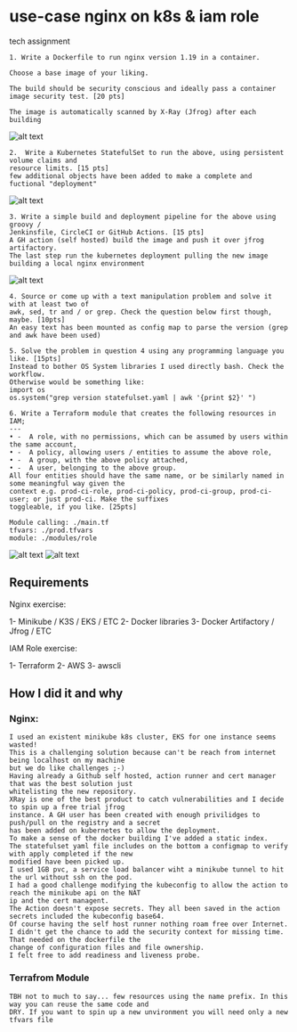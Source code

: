 # use-case nginx on k8s & iam role
tech assignment 

```
1. Write a Dockerfile to run nginx version 1.19 in a container.

Choose a base image of your liking.

The build should be security conscious and ideally pass a container
image security test. [20 pts]

The image is automatically scanned by X-Ray (Jfrog) after each building
```
![alt text](https://github.com/simone84/use-case-nginx-iam/blob/main/screenshots/xray.png?raw=true)

```
2.  Write a Kubernetes StatefulSet to run the above, using persistent volume claims and
resource limits. [15 pts]
few additional objects have been added to make a complete and fuctional "deployment"
```
![alt text](https://github.com/simone84/use-case-nginx-iam/blob/main/screenshots/limits.png?raw=true)

```
3. Write a simple build and deployment pipeline for the above using groovy /
Jenkinsfile, CircleCI or GitHub Actions. [15 pts]
A GH action (self hosted) build the image and push it over jfrog artifactory.
The last step run the kubernetes deployment pulling the new image building a local nginx environment 
``` 
![alt text](https://github.com/simone84/use-case-nginx-iam/blob/main/screenshots/k8sresources.png?raw=true)

```
4. Source or come up with a text manipulation problem and solve it with at least two of
awk, sed, tr and / or grep. Check the question below first though, maybe. [10pts]
An easy text has been mounted as config map to parse the version (grep and awk have been used)
```

```
5. Solve the problem in question 4 using any programming language you like. [15pts]
Instead to bother OS System libraries I used directly bash. Check the workflow.
Otherwise would be something like:
import os
os.system("grep version statefulset.yaml | awk '{print $2}' ")
```

```
6. Write a Terraform module that creates the following resources in IAM;
---
• -  A role, with no permissions, which can be assumed by users within the same account,
• -  A policy, allowing users / entities to assume the above role,
• -  A group, with the above policy attached,
• -  A user, belonging to the above group.
All four entities should have the same name, or be similarly named in some meaningful way given the
context e.g. prod-ci-role, prod-ci-policy, prod-ci-group, prod-ci-user; or just prod-ci. Make the suffixes
toggleable, if you like. [25pts]

Module calling: ./main.tf
tfvars: ./prod.tfvars
module: ./modules/role
```
![alt text](https://github.com/simone84/use-case-nginx-iam/blob/main/screenshots/tfstatelist.png?raw=true)
![alt text](https://github.com/simone84/use-case-nginx-iam/blob/main/screenshots/testassumerole.png?raw=true)

## Requirements ##
Nginx exercise:

1- Minikube / K3S / EKS / ETC
2- Docker libraries
3- Docker Artifactory / Jfrog / ETC

IAM Role exercise:

1- Terraform
2- AWS
3- awscli

## How I did it and why ##

### Nginx: ###
```
I used an existent minikube k8s cluster, EKS for one instance seems wasted!
This is a challenging solution because can't be reach from internet being localhost on my machine
but we do like challenges ;-)
Having already a Github self hosted, action runner and cert manager that was the best solution just
whitelisting the new repository.
XRay is one of the best product to catch vulnerabilities and I decide to spin up a free trial jfrog
instance. A GH user has been created with enough privilidges to push/pull on the registry and a secret
has been added on kubernetes to allow the deployment.
To make a sense of the docker building I've added a static index.
The statefulset yaml file includes on the bottom a configmap to verify with apply completed if the new
modified have been picked up.
I used 1GB pvc, a service load balancer wiht a minikube tunnel to hit the url without ssh on the pod.
I had a good challenge modifying the kubeconfig to allow the action to reach the minikube api on the NAT
ip and the cert managent.
The Action doesn't expose secrets. They all been saved in the action secrets included the kubeconfig base64.
Of course having the self host runner nothing roam free over Internet.
I didn't get the chance to add the security context for missing time. That needed on the dockerfile the
change of configuration files and file ownership.
I felt free to add readiness and liveness probe.  
```

### Terrafrom Module ###
```
TBH not to much to say... few resources using the name prefix. In this way you can reuse the same code and
DRY. If you want to spin up a new unvironment you will need only a new tfvars file
```
